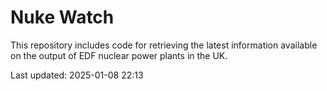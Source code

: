 # Nuke Watch

This repository includes code for retrieving the latest information available on the output of EDF nuclear power plants in the UK.

Last updated: 2025-01-08 22:13